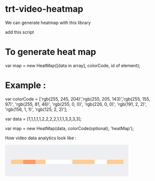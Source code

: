 # trt-video-heatmap
We can generate heatmap with this library

add this script 
<script type="text/javascript" src="heatMap.js"></script>

# To generate heat map

var map = new HeatMap([data in array], colorCode, id of element);

# Example : 

<div id="heatMap"></div>

var colorCode = ['rgb(255, 245, 204)','rgb(255, 205, 143)','rgb(255, 155, 97)', 'rgb(255, 81, 46)',
	                        'rgb(255, 0, 0)', 'rgb(226, 0, 0)', 'rgb(191, 2, 2)', 'rgb(156, 1, 1)',
	                        'rgb(125, 2, 2)'];

var data = [1,1,1,1,1,2,2,2,2,1,1,1,3,3,3,3];

var map = new HeatMap(data, colorCode(optional), 'heatMap');

How video data analytics look like : 

![Screenshot](video.png)
